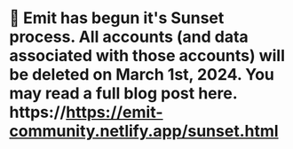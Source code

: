 # 🔴 Emit has begun it's Sunset process. All accounts (and data associated with those accounts) will be deleted on March 1st, 2024. You may read a full blog post here. https://https://emit-community.netlify.app/sunset.html
